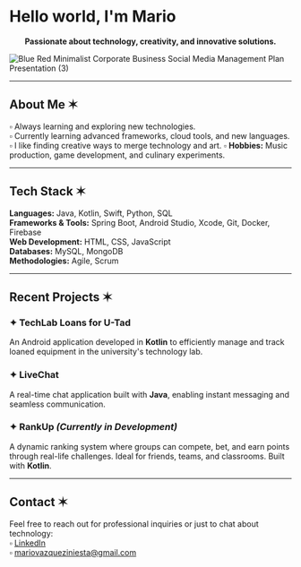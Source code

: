 # Hello world, I'm Mario  

<p align="center"><strong>Passionate about technology, creativity, and innovative solutions.</strong></p>

![Blue Red Minimalist Corporate Business Social Media Management Plan Presentation (3)](https://github.com/user-attachments/assets/d6ba135d-dd4e-4dcd-a29d-349687649105)

---

## About Me ✶  
▫ Always learning and exploring new technologies.  
▫ Currently learning advanced frameworks, cloud tools, and new languages.  
▫ I like finding creative ways to merge technology and art.
▫ **Hobbies:** Music production, game development, and culinary experiments.  

---

## Tech Stack ✶  

**Languages:** Java, Kotlin, Swift, Python, SQL  
**Frameworks & Tools:** Spring Boot, Android Studio, Xcode, Git, Docker, Firebase  
**Web Development:** HTML, CSS, JavaScript  
**Databases:** MySQL, MongoDB  
**Methodologies:** Agile, Scrum  

---

## Recent Projects ✶  

### ✦ TechLab Loans for U-Tad  
An Android application developed in **Kotlin** to efficiently manage and track loaned equipment in the university's technology lab.  

### ✦ LiveChat  
A real-time chat application built with **Java**, enabling instant messaging and seamless communication.  

### ✦ RankUp _(Currently in Development)_  
A dynamic ranking system where groups can compete, bet, and earn points through real-life challenges. Ideal for friends, teams, and classrooms. Built with **Kotlin**.  

---

## Contact ✶  
Feel free to reach out for professional inquiries or just to chat about technology:  
▫ [LinkedIn](https://www.linkedin.com/in/mariovazquez/)  
▫ [mariovazqueziniesta@gmail.com](mailto:mariovazqueziniesta@gmail.com)  


